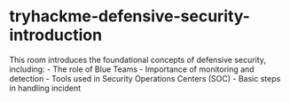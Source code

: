 # tryhackme-defensive-security-introduction
This room introduces the foundational concepts of defensive security, including: - The role of Blue Teams - Importance of monitoring and detection - Tools used in Security Operations Centers (SOC) - Basic steps in handling incident
